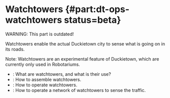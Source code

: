 # Watchtowers {#part:dt-ops-watchtowers status=beta}

WARNING: This part is outdated!

Watchtowers enable the actual Duckietown city to sense what is going on in its roads.

Note: Watchtowers are an experimental feature of Duckietown, which are currently only used in Robotariums.

* [](#auto-localization-overview): What are watchtowers, and what is their use?
* [](#auto-localization-hardware): How to assemble watchtowers.
* [](#auto-localization-software): How to operate watchtowers.
* [](#auto-localization-operation-procedure): How to operate a network of watchtowers to sense the traffic.
